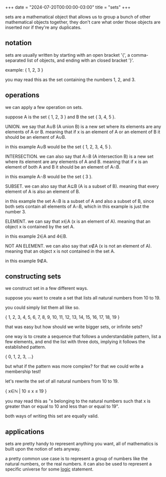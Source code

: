 +++
date = "2024-07-20T00:00:00-03:00"
title = "sets"
+++

sets are a mathematical object that allows us to group a bunch of other mathematical objects together,
they don't care what order those objects are inserted nor if they're any duplicates.

## notation

sets are usually written by starting with an open bracket '{',
a comma-separated list of objects, and ending with an closed bracket '}'.

example: { 1, 2, 3 }

you may read this as the set containing the numbers 1, 2, and 3.

## operations

we can apply a few operation on sets.

suppose A is the set { 1, 2, 3 } and B the set { 3, 4, 5 }.

UNION. we say that A&cup;B (A union B) is a new set where its elements are any elements of A or B. meaning that if x is an element of A or an element of B it should be an element of A&cup;B.

in this example A&cup;B would be the set { 1, 2, 3, 4, 5 }.

INTERSECTION. we can also say that A&cap;B (A intersection B) is a new set where its element are any elements of A and B. meaning that if x is an element of both A and B it should be an element of A&cap;B.

in this example A&cap;B would be the set { 3 }.

SUBSET. we can also say that A&sube;B (A is a subset of B). meaning that every element of A is also an element of B.

in this example the set A&cap;B is a subset of A and also a subset of B, since both sets contain all elements of A&cap;B, which in this example is just the number 3.

ELEMENT. we can say that x&isin;A (x is an element of A). meaning that an object x is contained by the set A.

in this example 2&isin;A and 4&isin;B.

NOT AN ELEMENT. we can also say that x&notin;A (x is not an element of A). meaning that an object x is not contained in the set A.

in this example 9&notin;A.

## constructing sets

we construct set in a few different ways.

suppose you want to create a set that lists all natural numbers from 10 to 19.

you could simply list them all like so.

{ 1, 2, 3, 4, 5, 6, 7, 8, 9, 10, 11, 12, 13, 14, 15, 16, 17, 18, 19 }

that was easy but how should we write bigger sets, or infinite sets?

one way is to create a sequence that follows a understandable pattern, list a few elements, and end the list with three dots, implying it follows the established pattern.

{ 0, 1, 2, 3, …}

but what if the pattern was more complex? for that we could write a membership test!

let's rewrite the set of all natural numbers from 10 to 19.

{ x&isin;&Nopf; | 10 &le; x &le; 19 }

you may read this as "x belonging to the natural numbers such that x is greater than or equal to 10 and less than or equal to 19".

both ways of writing this set are equally valid.

## applications

sets are pretty handy to represent anything you want, all of mathematics is built upon the notion of sets anyway.

a pretty common use case is to represent a group of numbers like the natural numbers, or the real numbers. it can also be used to represent a specific universe for some [logic](/notes/logic) statement.
